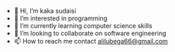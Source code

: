 - 👋 Hi, I’m kaka sudaisi
- 👀 I’m interested in programming
- 🌱 I’m currently learning computer science skills 
- 💞️ I’m looking to collaborate on software engineering 
- 📫 How to reach me contact alilubega66@gmail.com 

<!---
kakasudaisi/kakasudaisi is a ✨ special ✨ repository because its `README.md` (this file) appears on your GitHub profile.
You can click the Preview link to take a look at your changes.
--->
